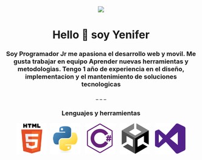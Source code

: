 


<div id="header" align="center">
  <img src="https://www.simplilearn.com/ice9/free_resources_article_thumb/Java_Developer_Job_Description.jpg"/>
  <h1 align="center"> Hello 👋 soy Yenifer</h1>
  <h3 align="center"> Soy Programador Jr me apasiona el desarrollo web y movil. Me gusta trabajar en equipo
    Aprender nuevas herramientas y metodologias. Tengo 1 año de experiencia en el diseño, implementacion y el mantenimiento
    de soluciones tecnologicas 
    
  </h3>
_ _ _

<h3>Lenguajes y herramientas</h3>

<img src="https://github.com/devicons/devicon/blob/master/icons/html5/html5-original-wordmark.svg" title="HTML5" alt="HTML"
width="80" height="80"/>&nbsp;
<img src="https://github.com/devicons/devicon/blob/master/icons/python/python-original.svg" title="python" alt="py"
width="80" height="80"/> &nbsp;
<img src="https://github.com/devicons/devicon/blob/master/icons/csharp/csharp-line.svg" title="c#" alt="csharp"
width="80" height="80" /> &nbsp;
<img src="https://github.com/devicons/devicon/blob/master/icons/unity/unity-original.svg" title="unity" alt="unt"
width="80" height="80" /> &nbsp;
<img src="https://github.com/devicons/devicon/blob/master/icons/visualstudio/visualstudio-plain.svg" title="visualst" alt="vs"
width="80" height="80" />



</div>
<!--
**yensant/yensant** is a ✨ _special_ ✨ repository because its `README.md` (this file) appears on your GitHub profile.

Here are some ideas to get you started:

- 🔭 I’m currently working on ...
- 🌱 I’m currently learning ...
- 👯 I’m looking to collaborate on ...
- 🤔 I’m looking for help with ...
- 💬 Ask me about ...
- 📫 How to reach me: ...
- 😄 Pronouns: ...
- ⚡ Fun fact: ...
-->
